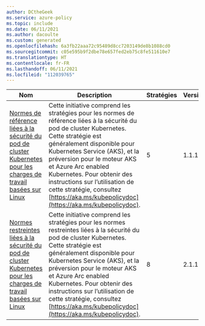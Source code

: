 ```yaml
---
author: DCtheGeek
ms.service: azure-policy
ms.topic: include
ms.date: 06/11/2021
ms.author: dacoulte
ms.custom: generated
ms.openlocfilehash: 6a3fb22aaa72c95489d8cc7203149de8b1088cd0
ms.sourcegitcommit: c05e595b9f2dbe78e657fed2eb75c8fe511610e7
ms.translationtype: HT
ms.contentlocale: fr-FR
ms.lasthandoff: 06/11/2021
ms.locfileid: "112039765"
---
```

|Nom |Description |Stratégies |Version |
|---|---|---|---|
|[Normes de référence liées à la sécurité du pod de cluster Kubernetes pour les charges de travail basées sur Linux](https://github.com/Azure/azure-policy/blob/master/built-in-policies/policySetDefinitions/Kubernetes/Kubernetes_PSPBaselineStandard.json) |Cette initiative comprend les stratégies pour les normes de référence liées à la sécurité du pod de cluster Kubernetes. Cette stratégie est généralement disponible pour Kubernetes Service (AKS), et la préversion pour le moteur AKS et Azure Arc enabled Kubernetes. Pour obtenir des instructions sur l’utilisation de cette stratégie, consultez [https://aka.ms/kubepolicydoc](https://aka.ms/kubepolicydoc). |5 |1.1.1 |
|[Normes restreintes liées à la sécurité du pod de cluster Kubernetes pour les charges de travail basées sur Linux](https://github.com/Azure/azure-policy/blob/master/built-in-policies/policySetDefinitions/Kubernetes/Kubernetes_PSPRestrictedStandard.json) |Cette initiative comprend les stratégies pour les normes restreintes liées à la sécurité du pod de cluster Kubernetes. Cette stratégie est généralement disponible pour Kubernetes Service (AKS), et la préversion pour le moteur AKS et Azure Arc enabled Kubernetes. Pour obtenir des instructions sur l’utilisation de cette stratégie, consultez [https://aka.ms/kubepolicydoc](https://aka.ms/kubepolicydoc). |8 |2.1.1 |
